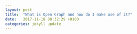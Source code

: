```yaml
---
layout: post
title:  "What is Open Graph and how do I make use of it?"
date:   2017-11-18 08:32:29 +0100
categories: jekyll update
---
```


